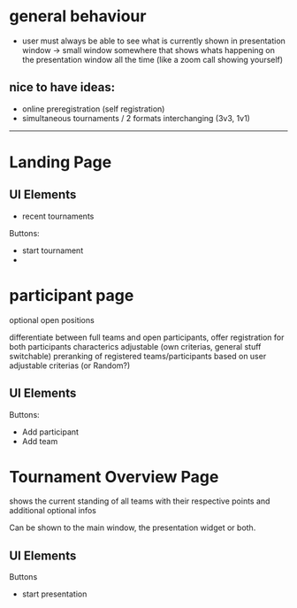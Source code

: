 # general behaviour

* user must always be able to see what is currently shown in presentation window -> small window somewhere that shows whats happening on the presentation window all the time (like a zoom call showing yourself)

## nice to have ideas:

* online preregistration (self registration)
* simultaneous tournaments / 2 formats interchanging (3v3, 1v1)

---

# Landing Page

## UI Elements

* recent tournaments

Buttons:
* start tournament
* 

# participant page

optional open positions

differentiate between full teams and open participants, offer registration for both
participants characterics adjustable (own criterias, general stuff switchable)
preranking of registered teams/participants based on user adjustable criterias (or Random?)

## UI Elements

Buttons:
* Add participant
* Add team

# Tournament Overview Page

shows the current standing of all teams with their respective points and additional optional infos

Can be shown to the main window, the presentation widget or both.

## UI Elements

Buttons
* start presentation